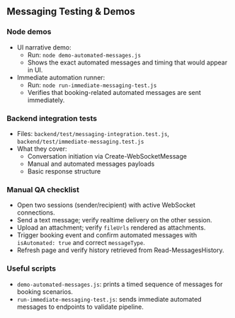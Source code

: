 ## Messaging Testing & Demos

### Node demos
- UI narrative demo:
  - Run: `node demo-automated-messages.js`
  - Shows the exact automated messages and timing that would appear in UI.
- Immediate automation runner:
  - Run: `node run-immediate-messaging-test.js`
  - Verifies that booking-related automated messages are sent immediately.

### Backend integration tests
- Files: `backend/test/messaging-integration.test.js`, `backend/test/immediate-messaging.test.js`
- What they cover:
  - Conversation initiation via Create-WebSocketMessage
  - Manual and automated messages payloads
  - Basic response structure

### Manual QA checklist
- Open two sessions (sender/recipient) with active WebSocket connections.
- Send a text message; verify realtime delivery on the other session.
- Upload an attachment; verify `fileUrls` rendered as attachments.
- Trigger booking event and confirm automated messages with `isAutomated: true` and correct `messageType`.
- Refresh page and verify history retrieved from Read-MessagesHistory.

### Useful scripts
- `demo-automated-messages.js`: prints a timed sequence of messages for booking scenarios.
- `run-immediate-messaging-test.js`: sends immediate automated messages to endpoints to validate pipeline.

